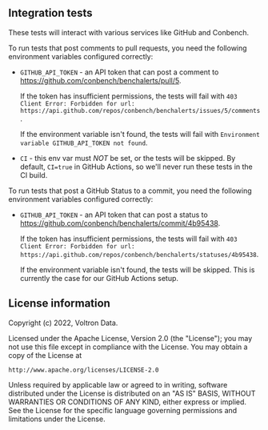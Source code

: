 Integration tests
-----------------

These tests will interact with various services like GitHub and Conbench.

To run tests that post comments to pull requests, you need the following environment
variables configured correctly:

- `GITHUB_API_TOKEN` - an API token that can post a comment to
    https://github.com/conbench/benchalerts/pull/5.

    If the token has insufficient permissions, the tests will fail with
    `403 Client Error: Forbidden for url: https://api.github.com/repos/conbench/benchalerts/issues/5/comments`.

    If the environment variable isn't found, the tests will fail with
    `Environment variable GITHUB_API_TOKEN not found`.
- `CI` - this env var must *NOT* be set, or the tests will be skipped. By default,
    `CI=true` in GitHub Actions, so we'll never run these tests in the CI build.

To run tests that post a GitHub Status to a commit, you need the following environment
variables configured correctly:

- `GITHUB_API_TOKEN` - an API token that can post a status to
    https://github.com/conbench/benchalerts/commit/4b95438.

    If the token has insufficient permissions, the tests will fail with
    `403 Client Error: Forbidden for url: https://api.github.com/repos/conbench/benchalerts/statuses/4b95438`.

    If the environment variable isn't found, the tests will be skipped. This is
    currently the case for our GitHub Actions setup.

License information
-------------------

Copyright (c) 2022, Voltron Data.

Licensed under the Apache License, Version 2.0 (the "License");
you may not use this file except in compliance with the License.
You may obtain a copy of the License at

    http://www.apache.org/licenses/LICENSE-2.0

Unless required by applicable law or agreed to in writing, software
distributed under the License is distributed on an "AS IS" BASIS,
WITHOUT WARRANTIES OR CONDITIONS OF ANY KIND, either express or implied.
See the License for the specific language governing permissions and
limitations under the License.
